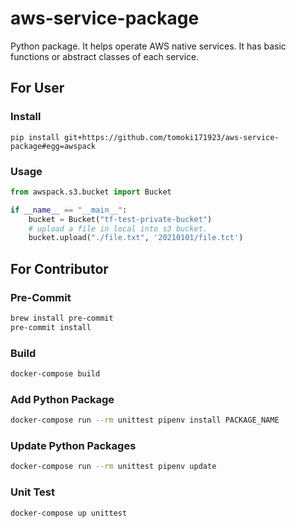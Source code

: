 # aws-service-package

Python package. It helps operate AWS native services. It has basic functions or abstract classes of each service.

## For User

### Install

```
pip install git+https://github.com/tomoki171923/aws-service-package#egg=awspack
```

### Usage

```python
from awspack.s3.bucket import Bucket

if __name__ == "__main__":
    bucket = Bucket("tf-test-private-bucket")
    # upload a file in local into s3 bucket.
    bucket.upload("./file.txt", '20210101/file.tct')
```

## For Contributor

### Pre-Commit

```bash
brew install pre-commit
pre-commit install
```

### Build

```bash
docker-compose build
```

### Add Python Package

```bash
docker-compose run --rm unittest pipenv install PACKAGE_NAME
```

### Update Python Packages

```bash
docker-compose run --rm unittest pipenv update
```

### Unit Test

```bash
docker-compose up unittest
```
